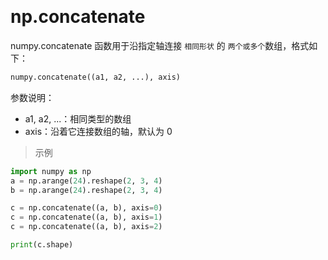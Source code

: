 

&emsp;
# np.concatenate
numpy.concatenate 函数用于沿指定轴连接 `相同形状` 的 `两个或多个`数组，格式如下：
```python
numpy.concatenate((a1, a2, ...), axis)
```
参数说明：

- a1, a2, ...：相同类型的数组
- axis：沿着它连接数组的轴，默认为 0

>示例
```python
import numpy as np
a = np.arange(24).reshape(2, 3, 4)
b = np.arange(24).reshape(2, 3, 4)

c = np.concatenate((a, b), axis=0)
c = np.concatenate((a, b), axis=1)
c = np.concatenate((a, b), axis=2)

print(c.shape)
```

